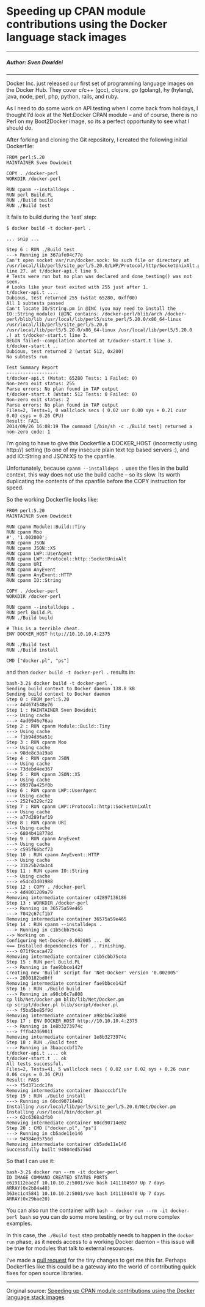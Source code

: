 # Speeding up CPAN module contributions using the Docker language stack images

---

##### Author: Sven Dowidei

---

Docker Inc. just released our first set of programming language images on the Docker Hub. They cover c/c++ (gcc), clojure, go (golang), hy (hylang), java, node, perl, php, python, rails, and ruby.

As I need to do some work on API testing when I come back from holidays, I thought I’d look at the Net:Docker CPAN module – and of course, there is no Perl on my Boot2Docker image, so its a perfect opportunity to see what I should do.

After forking and cloning the Git repository, I created the following initial Dockerfile:

```
FROM perl:5.20
MAINTAINER Sven Dowideit

COPY . /docker-perl
WORKDIR /docker-perl

RUN cpanm --installdeps .
RUN perl Build.PL
RUN ./Build build
RUN ./Build test
```

It fails to build during the ‘test’ step:

```
$ docker build -t docker-perl .

... snip ...

Step 6 : RUN ./Build test
---> Running in 367afe04c77e
Can't open socket var/run/docker.sock: No such file or directory at /usr/local/lib/perl5/site_perl/5.20.0/LWP/Protocol/http/SocketUnixAlt.pm line 27. at t/docker-api.t line 9.
# Tests were run but no plan was declared and done_testing() was not seen.
# Looks like your test exited with 255 just after 1.
t/docker-api.t ....
Dubious, test returned 255 (wstat 65280, 0xff00)
All 1 subtests passed
Can't locate IO/String.pm in @INC (you may need to install the IO::String module) (@INC contains: /docker-perl/blib/arch /docker-perl/blib/lib /usr/local/lib/perl5/site_perl/5.20.0/x86_64-linux /usr/local/lib/perl5/site_perl/5.20.0 /usr/local/lib/perl5/5.20.0/x86_64-linux /usr/local/lib/perl5/5.20.0 .) at t/docker-start.t line 3.
BEGIN failed--compilation aborted at t/docker-start.t line 3.
t/docker-start.t ..
Dubious, test returned 2 (wstat 512, 0x200)
No subtests run

Test Summary Report
-------------------
t/docker-api.t (Wstat: 65280 Tests: 1 Failed: 0)
Non-zero exit status: 255
Parse errors: No plan found in TAP output
t/docker-start.t (Wstat: 512 Tests: 0 Failed: 0)
Non-zero exit status: 2
Parse errors: No plan found in TAP output
Files=2, Tests=1, 0 wallclock secs ( 0.02 usr 0.00 sys + 0.21 cusr 0.03 csys = 0.26 CPU)
Result: FAIL
2014/09/26 16:08:19 The command [/bin/sh -c ./Build test] returned a non-zero code: 1
```

I’m going to have to give this Dockerfile a DOCKER_HOST (incorrectly using http://) setting (to one of my insecure plain text tcp based servers :), and add IO::String and JSON:XS to the cpanfile.

Unfortunately, because `cpanm --installdeps .` uses the files in the build context, this way does not use the build cache – so its slow. Its worth duplicating the contents of the cpanfile before the COPY instruction for speed.

So the working Dockerfile looks like:

```
FROM perl:5.20
MAINTAINER Sven Dowideit

RUN cpanm Module::Build::Tiny
RUN cpanm Moo
#', '1.002000';
RUN cpanm JSON
RUN cpanm JSON::XS
RUN cpanm LWP::UserAgent
RUN cpanm LWP::Protocol::http::SocketUnixAlt
RUN cpanm URI
RUN cpanm AnyEvent
RUN cpanm AnyEvent::HTTP
RUN cpanm IO::String

COPY . /docker-perl
WORKDIR /docker-perl

RUN cpanm --installdeps .
RUN perl Build.PL
RUN ./Build build

# This is a terrible cheat.
ENV DOCKER_HOST http://10.10.10.4:2375

RUN ./Build test
RUN ./Build install

CMD ["docker.pl", "ps"]
```

and then `docker build -t docker-perl .` results in:

```
bash-3.2$ docker build -t docker-perl .
Sending build context to Docker daemon 138.8 kB
Sending build context to Docker daemon
Step 0 : FROM perl:5.20
---> 4d4674548e76
Step 1 : MAINTAINER Sven Dowideit 
---> Using cache
---> 4ad0946e76aa
Step 2 : RUN cpanm Module::Build::Tiny
---> Using cache
---> f1b94d36a51c
Step 3 : RUN cpanm Moo
---> Using cache
---> 98de8c3a19a8
Step 4 : RUN cpanm JSON
---> Using cache
---> 73debd4ee367
Step 5 : RUN cpanm JSON::XS
---> Using cache
---> 89378a425f0b
Step 6 : RUN cpanm LWP::UserAgent
---> Using cache
---> 252fe329cf22
Step 7 : RUN cpanm LWP::Protocol::http::SocketUnixAlt
---> Using cache
---> a77d289faf19
Step 8 : RUN cpanm URI
---> Using cache
---> 6804b418778d
Step 9 : RUN cpanm AnyEvent
---> Using cache
---> c595f66bcf73
Step 10 : RUN cpanm AnyEvent::HTTP
---> Using cache
---> 31b25b2da3c4
Step 11 : RUN cpanm IO::String
---> Using cache
---> e54cd3d01988
Step 12 : COPY . /docker-perl
---> 4d4801209a79
Removing intermediate container c42897136186
Step 13 : WORKDIR /docker-perl
---> Running in 36575a59e465
---> 7042c67cf1b7
Removing intermediate container 36575a59e465
Step 14 : RUN cpanm --installdeps .
---> Running in c1b5cbb75c4a
--> Working on .
Configuring Net-Docker-0.002005 ... OK
<== Installed dependencies for .. Finishing.
---> 071f9caca472
Removing intermediate container c1b5cbb75c4a
Step 15 : RUN perl Build.PL
---> Running in fae9bbce142f
Creating new 'Build' script for 'Net-Docker' version '0.002005'
---> 2800182bd0ff
Removing intermediate container fae9bbce142f
Step 16 : RUN ./Build build
---> Running in a98cb6c7a808
cp lib/Net/Docker.pm blib/lib/Net/Docker.pm
cp script/docker.pl blib/script/docker.pl
---> f5ba5be85f9d
Removing intermediate container a98cb6c7a808
Step 17 : ENV DOCKER_HOST http://10.10.10.4:2375
---> Running in 1e8b3273974c
---> fffb42d69011
Removing intermediate container 1e8b3273974c
Step 18 : RUN ./Build test
---> Running in 3baacccbf17e
t/docker-api.t .... ok
t/docker-start.t .. ok
All tests successful.
Files=2, Tests=41, 5 wallclock secs ( 0.02 usr 0.02 sys + 0.26 cusr 0.06 csys = 0.36 CPU)
Result: PASS
---> f5d371cdc1fa
Removing intermediate container 3baacccbf17e
Step 19 : RUN ./Build install
---> Running in 60cd90714e02
Installing /usr/local/lib/perl5/site_perl/5.20.0/Net/Docker.pm
Installing /usr/local/bin/docker.pl
---> 62c6368a2fb0
Removing intermediate container 60cd90714e02
Step 20 : CMD ["docker.pl", "ps"]
---> Running in cb5ade11e146
---> 94984ed5756d
Removing intermediate container cb5ade11e146
Successfully built 94984ed5756d
```

So that I can use it:

```
bash-3.2$ docker run --rm -it docker-perl
ID IMAGE COMMAND CREATED STATUS PORTS
e619112eae2f 10.10.10.2:5001/sve bash 1411104597 Up 7 days ARRAY(0x2b84a48)
363ec1c45841 10.10.10.2:5001/sve bash 1411104470 Up 7 days ARRAY(0x29bae20)
```

You can also run the container with `bash – docker run --rm -it docker-perl bash` so you can do some more testing, or try out more complex examples.

In this case, the `./Build test` step probably needs to happen in the `docker run` phase, as it needs access to a working Docker daemon – this issue will be true for modules that talk to external resources.

I’ve made a [pull request](https://github.com/pstuifzand/docker-perl/pull/8) for the tiny changes to get me this far. Perhaps Dockerfiles like this could be a gateway into the world of contributing quick fixes for open source libraries.

---

Original source: [Speeding up CPAN module contributions using the Docker language stack images](http://fosiki.com/blog/2014/09/26/cpan-contributions-docker-perl-language-stack-image/)